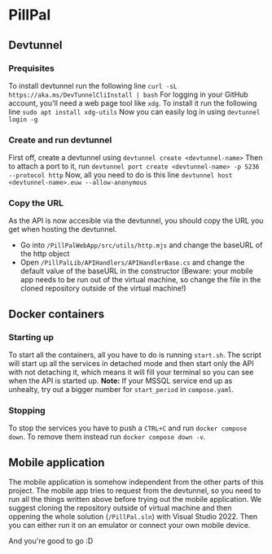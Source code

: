 # PillPal

## Devtunnel

### Prequisites

To install devtunnel run the following line `curl -sL https://aka.ms/DevTunnelCliInstall | bash`
For logging in your GitHub account, you'll need a web page tool like `xdg`.
To install it run the following line `sudo apt install xdg-utils`
Now you can easily log in using `devtunnel login -g`

### Create and run devtunnel

First off, create a devtunnel using `devtunnel create <devtunnel-name>`
Then to attach a port to it, run `devtunnel port create <devtunnel-name> -p 5236 --protocol http`
Now, all you need to do is this line `devtunnel host <devtunnel-name>.euw --allow-anonymous`

### Copy the URL
As the API is now accesible via the devtunnel, you should copy the URL you get when hosting the devtunnel.
- Go into `/PillPalWebApp/src/utils/http.mjs` and change the baseURL of the http object
- Open `/PillPalLib/APIHandlers/APIHandlerBase.cs` and change the default value of the baseURL in the constructor (Beware: your mobile app needs to be run out of the virtual machine, so change the file in the cloned repository outside of the virtual machine!)

## Docker containers

### Starting up

To start all the containers, all you have to do is running `start.sh`. The script will start up all the services in detached mode and then start only the API with not detaching it, which means it will fill your terminal so you can see when the API is started up.
**Note:** If your MSSQL service end up as unhealty, try out a bigger number for `start_period` in `compose.yaml`.

### Stopping

To stop the services you have to push a `CTRL+C` and run `docker compose down`. To remove them instead run `docker compose down -v`.

## Mobile application

The mobile application is somehow independent from the other parts of this project. The mobile app tries to request from the devtunnel, so you need to run all the things written above before trying out the mobile application. We suggest cloning the repository outside of virtual machine and then oppening the whole solution (`/PillPal.sln`) with Visual Studio 2022. Then you can either run it on an emulator or connect your own mobile device.

And you're good to go :D
